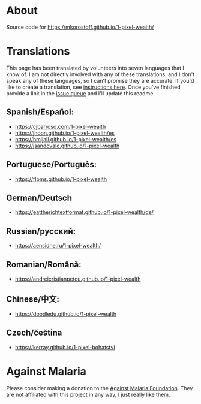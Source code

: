 # About

Source code for https://mkorostoff.github.io/1-pixel-wealth/

# Translations

This page has been translated by volunteers into seven languages that I know of. I am not directly involved with any of these translations, and I don't speak any of these languages, so I can't promise they are accurate. If you'd like to create a translation, see [instructions here](https://github.com/MKorostoff/1-pixel-wealth/issues/8#issuecomment-622964168).  Once you've finished, provide a link in the [issue queue](https://github.com/MKorostoff/1-pixel-wealth/issues/new) and I'll update this readme.

## Spanish/Español:
- https://cjbarroso.com/1-pixel-wealth
- https://jhoon.github.io/1-pixel-wealth/es
- https://hmijail.github.io/1-pixel-wealth/es
- https://jsandovalc.github.io/1-pixel-wealth

## Portuguese/Português:
- https://flpms.github.io/1-pixel-wealth

## German/Deutsch
- https://eattherichtextformat.github.io/1-pixel-wealth/de/

## Russian/русский:
- https://aensidhe.ru/1-pixel-wealth/

## Romanian/Română:
- https://andreicristianpetcu.github.io/1-pixel-wealth

## Chinese/中文:
- https://doodledu.github.io/1-pixel-wealth

## Czech/čeština
- https://kerray.github.io/1-pixel-bohatstvi

# Against Malaria

Please consider making a donation to the [Against Malaria Foundation](https://www.againstmalaria.com/). They are not affiliated with this project in any way, I just really like them.

